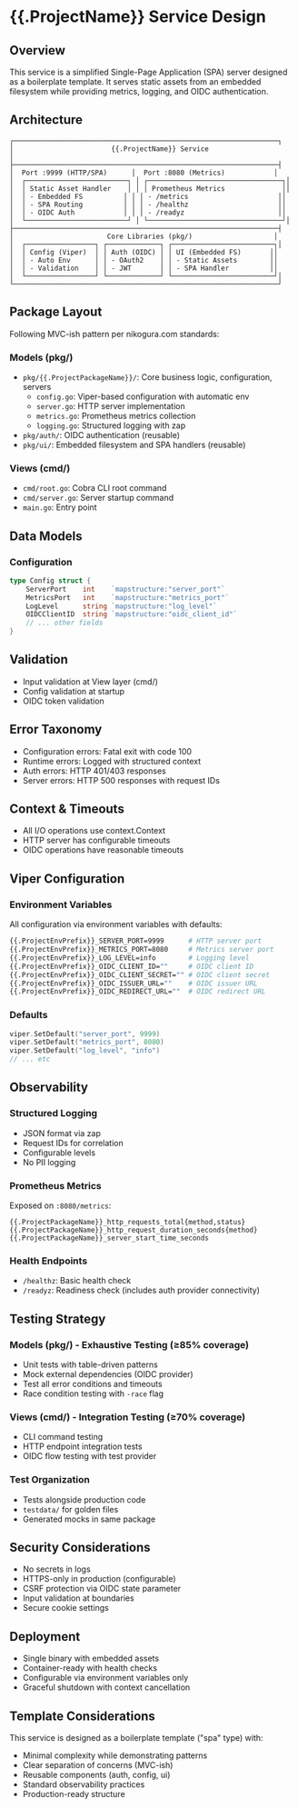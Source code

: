 # {{.ProjectName}} Service Design

## Overview

This service is a simplified Single-Page Application (SPA) server designed as a boilerplate template. It serves static assets from an embedded filesystem while providing metrics, logging, and OIDC authentication.

## Architecture

```
┌─────────────────────────────────────────────────────────────────┐
│                        {{.ProjectName}} Service                     │
├─────────────────────────────────────────────────────────────────┤
│  Port :9999 (HTTP/SPA)      │  Port :8080 (Metrics)            │
│  ┌─────────────────────────┐ │ ┌─────────────────────────────────┐│
│  │ Static Asset Handler    │ │ │ Prometheus Metrics              ││
│  │ - Embedded FS          │ │ │ - /metrics                      ││
│  │ - SPA Routing          │ │ │ - /healthz                      ││
│  │ - OIDC Auth            │ │ │ - /readyz                       ││
│  └─────────────────────────┘ │ └─────────────────────────────────┘│
├─────────────────────────────────────────────────────────────────┤
│                       Core Libraries (pkg/)                    │
│  ┌─────────────────┐ ┌─────────────┐ ┌─────────────────────────┐│
│  │ Config (Viper)  │ │ Auth (OIDC) │ │ UI (Embedded FS)       ││
│  │ - Auto Env      │ │ - OAuth2    │ │ - Static Assets        ││
│  │ - Validation    │ │ - JWT       │ │ - SPA Handler          ││
│  └─────────────────┘ └─────────────┘ └─────────────────────────┘│
└─────────────────────────────────────────────────────────────────┘
```

## Package Layout

Following MVC-ish pattern per nikogura.com standards:

### Models (pkg/)
- `pkg/{{.ProjectPackageName}}/`: Core business logic, configuration, servers
  - `config.go`: Viper-based configuration with automatic env
  - `server.go`: HTTP server implementation
  - `metrics.go`: Prometheus metrics collection
  - `logging.go`: Structured logging with zap
- `pkg/auth/`: OIDC authentication (reusable)
- `pkg/ui/`: Embedded filesystem and SPA handlers (reusable)

### Views (cmd/)
- `cmd/root.go`: Cobra CLI root command
- `cmd/server.go`: Server startup command
- `main.go`: Entry point

## Data Models

### Configuration
```go
type Config struct {
    ServerPort    int    `mapstructure:"server_port"`
    MetricsPort   int    `mapstructure:"metrics_port"`
    LogLevel      string `mapstructure:"log_level"`
    OIDCClientID  string `mapstructure:"oidc_client_id"`
    // ... other fields
}
```

## Validation
- Input validation at View layer (cmd/)
- Config validation at startup
- OIDC token validation

## Error Taxonomy
- Configuration errors: Fatal exit with code 100
- Runtime errors: Logged with structured context
- Auth errors: HTTP 401/403 responses
- Server errors: HTTP 500 responses with request IDs

## Context & Timeouts
- All I/O operations use context.Context
- HTTP server has configurable timeouts
- OIDC operations have reasonable timeouts

## Viper Configuration

### Environment Variables
All configuration via environment variables with defaults:
```bash
{{.ProjectEnvPrefix}}_SERVER_PORT=9999      # HTTP server port
{{.ProjectEnvPrefix}}_METRICS_PORT=8080     # Metrics server port
{{.ProjectEnvPrefix}}_LOG_LEVEL=info        # Logging level
{{.ProjectEnvPrefix}}_OIDC_CLIENT_ID=""     # OIDC client ID
{{.ProjectEnvPrefix}}_OIDC_CLIENT_SECRET="" # OIDC client secret
{{.ProjectEnvPrefix}}_OIDC_ISSUER_URL=""    # OIDC issuer URL
{{.ProjectEnvPrefix}}_OIDC_REDIRECT_URL=""  # OIDC redirect URL
```

### Defaults
```go
viper.SetDefault("server_port", 9999)
viper.SetDefault("metrics_port", 8080)
viper.SetDefault("log_level", "info")
// ... etc
```

## Observability

### Structured Logging
- JSON format via zap
- Request IDs for correlation
- Configurable levels
- No PII logging

### Prometheus Metrics
Exposed on `:8080/metrics`:
```
{{.ProjectPackageName}}_http_requests_total{method,status}
{{.ProjectPackageName}}_http_request_duration_seconds{method}
{{.ProjectPackageName}}_server_start_time_seconds
```

### Health Endpoints
- `/healthz`: Basic health check
- `/readyz`: Readiness check (includes auth provider connectivity)

## Testing Strategy

### Models (pkg/) - Exhaustive Testing (≥85% coverage)
- Unit tests with table-driven patterns
- Mock external dependencies (OIDC provider)
- Test all error conditions and timeouts
- Race condition testing with `-race` flag

### Views (cmd/) - Integration Testing (≥70% coverage)
- CLI command testing
- HTTP endpoint integration tests
- OIDC flow testing with test provider

### Test Organization
- Tests alongside production code
- `testdata/` for golden files
- Generated mocks in same package

## Security Considerations
- No secrets in logs
- HTTPS-only in production (configurable)
- CSRF protection via OIDC state parameter
- Input validation at boundaries
- Secure cookie settings

## Deployment
- Single binary with embedded assets
- Container-ready with health checks
- Configurable via environment variables only
- Graceful shutdown with context cancellation

## Template Considerations
This service is designed as a boilerplate template ("spa" type) with:
- Minimal complexity while demonstrating patterns
- Clear separation of concerns (MVC-ish)
- Reusable components (auth, config, ui)
- Standard observability practices
- Production-ready structure
